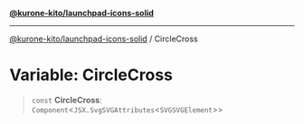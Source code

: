 [**@kurone-kito/launchpad-icons-solid**](../README.md)

***

[@kurone-kito/launchpad-icons-solid](../globals.md) / CircleCross

# Variable: CircleCross

> `const` **CircleCross**: `Component`\<`JSX.SvgSVGAttributes`\<`SVGSVGElement`\>\>
